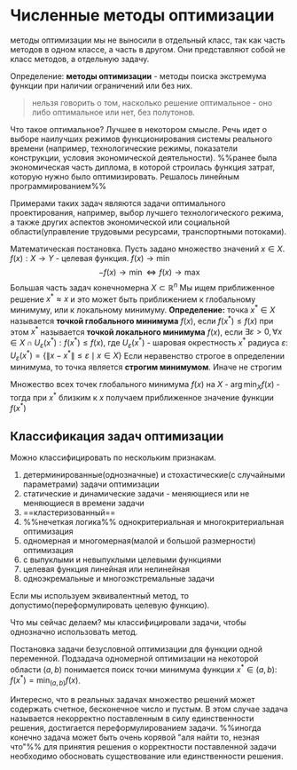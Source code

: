 # Численные методы оптимизации
методы оптимизации мы не выносили в отдельный класс, так как часть методов в одном классе, а часть в другом. 
Они представляют собой не класс методов, а отдельную задачу.

Определение: **методы оптимизации** - методы поиска экстремума функции при наличии ограничений или без них.

> нельзя говорить о том, насколько решение оптимальное - оно либо оптимальное или нет, без полутонов.

Что такое оптимальное? Лучшее в некотором смысле. Речь идет о выборе наилучших режимов функционирования системы реального времени (например, технологические режимы, показатели конструкции, условия экономической деятельности).
%%ранее была экономическая часть диплома, в которой строилась функция затрат, которую нужно было оптимизировать. Решалось линейным программированием%%

Примерами таких задач являются задачи оптимального проектирования, например, выбор лучшего технологического режима, а также других аспектов экономической или социальной области(управление трудовыми ресурсами, транспортными потоками).

Математическая постановка.
Пусть задано множество значений $x \in X$. $f(x): X \to Y$ - целевая функция. $f(x) \to \min$
$$-f(x) \to \min \Leftrightarrow f(x) \to \max$$
Большая часть задач конечномерна $X \subset \mathbb R^n$
Мы ищем приближенное решение $x^* \approx x$ и это может быть приближением к глобальному минимуму, или к локальному минимуму.
**Определение:** точка $x^* \in X$ называется **точкой глобального минимума** $f(x)$, если $f(x^*) \leq f(x)$ при этом $x^*$ называется **точкой локального минимума** $f(x)$, если $\exists \varepsilon > 0, \forall x \in X \cap U_\varepsilon(x^*): f(x^*) \leq f(x)$, где $U_\varepsilon(x^*)$ - шаровая окрестность $x^*$ радиуса $\varepsilon$: $U_\varepsilon(x^*) = \{\lVert x - x^* \rVert \leq \varepsilon \mid x \in X\}$
Если неравенство строгое в определении минимума, то точка является **строгим минимумом**. Иначе не строгим

Множество всех точек глобального минимума $f(x)$ на $X$ - $\arg \min_X f(x)$ - тогда при $x^*$ близким к $x$ получаем приближенное значение функции $f(x^*)$
## Классификация задач оптимизации
Можно классифицировать по нескольким признакам.
1. детерминированные(однозначные) и стохастические(с случайными параметрами) задачи оптимизации
2. статические и динамические задачи - меняющиеся или не меняющиеся в времени задачи
3. ==кластеризованный==
4. %%нечеткая логика%% однокритериальная и многокритериальная оптимизация
5. одномерная и многомерная(малой и большой размерности) оптимизация
6. с выпуклыми и невыпуклыми целевыми функциями
7. целевая функция линейная или нелинейная
8. одноэкремальные и многоэкстремальные задачи

Если мы используем эквивалентный метод, то допустимо(переформулировать целевую функцию).

Что мы сейчас делаем? мы классифицировали задачи, чтобы однозначно использовать метод.

Постановка задачи безусловной оптимизации для функции одной переменной.
Подзадача одномерной оптимизации на некоторой области $(a,b)$ понимается поиск точки минимума функции $x^* \in(a,b)$: $f(x^*) = \min_{(a,b)} f(x)$.

Интересно, что в реальных задачах множество решений может содержать счетное, бесконечное число и пустым.
В этом случае задача называется некорректно поставленным в силу единственности решения, достигается переформулированием задачи. %%иногда конечно задача может быть очень корявой "аля найти то, незная что"%%
для принятия решения о корректности поставленной задачи необходимо обосновать существование или единственности решения.
